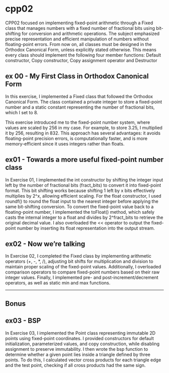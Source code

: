 # cpp02

CPP02 focused on implementing fixed-point arithmetic through a Fixed class that manages numbers with a fixed number of fractional bits using bit-shifting for conversion and arithmetic operations.
The subject emphasized precise representation and efficient manipulation of numbers without floating-point errors.
From now on, all classes must be designed in the Orthodox Canonical Form, unless explicitly stated otherwise.
This means every class should implement the following four member functions: Default constructor, Copy constructor, Copy assignment operator and Destructor

## ex 00 - My First Class in Orthodox Canonical Form

In this exercise, I implemented a Fixed class that followed the Orthodox Canonical Form.
The class contained a private integer to store a fixed-point number and a static constant representing the number of fractional bits, which I set to 8.

This exercise introduced me to the fixed-point number system, where values are scaled by 256 in my case. 
For example, to store 3.25, I multiplied it by 256, resulting in 832. 
This approach has several advantages: it avoids floating-point precision errors, is computationally faster, and is more memory-efficient since it uses integers rather than floats.

## ex01 - Towards a more useful fixed-point number class

In Exercise 01, I implemented the int constructor by shifting the integer input left by the number of fractional bits (fract_bits) to convert it into fixed-point format. 
This bit shifting works because shifting 1 left by x bits effectively multiplies by 2^x, allowing efficient scaling.
For the float constructor, I used roundf() to round the float input to the nearest integer before applying the same bit-shifting conversion. 
To convert the fixed-point value back to a floating-point number, I implemented the toFloat() method, which safely casts the internal integer to a float and divides by 2^fract_bits to retrieve the original decimal value.
I also overloaded the << operator to output the fixed-point number by inserting its float representation into the output stream. 

## ex02 - Now we’re talking

In Exercise 02, I completed the Fixed class by implementing arithmetic operators (+, -, *, /), adjusting bit shifts for multiplication and division to maintain proper scaling of the fixed-point values. 
Additionally, I overloaded comparison operators to compare fixed-point numbers based on their raw integer values. 
Finally, I implemented pre- and post-increment/decrement operators, as well as static min and max functions.

---
## Bonus

## ex03 - BSP

In Exercise 03, I implemented the Point class representing immutable 2D points using fixed-point coordinates. 
I provided constructors for default initialization, parameterized values, and copy construction, while disabling assignment to preserve immutability.
I then wrote the bsp function to determine whether a given point lies inside a triangle defined by three points.
To do this, I calculated vector cross products for each triangle edge and the test point, checking if all cross products had the same sign. 
